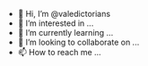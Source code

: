 - 👋 Hi, I’m @valedictorians
- 👀 I’m interested in ...
- 🌱 I’m currently learning ...
- 💞️ I’m looking to collaborate on ...
- 📫 How to reach me ...

<!---
valedictorians/valedictorians is a ✨ special ✨ repository because its `README.md` (this file) appears on your GitHub profile.
You can click the Preview link to take a look at your changes.
--->
